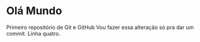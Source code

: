 # Olá Mundo
 Primeiro repositório de Git e GitHub
 Vou fazer essa alteração só pra dar um commit.
 Linha quatro.
